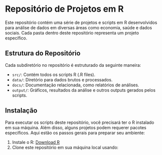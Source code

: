 # Repositório de Projetos em R

Este repositório contém uma série de projetos e scripts em R desenvolvidos para análise de dados em diversas áreas como economia, saúde e dados sociais. Cada pasta dentro deste repositório representa um projeto específico.

## Estrutura do Repositório

Cada subdiretório no repositório é estruturado da seguinte maneira:

- `src/`: Contém todos os scripts R (.R files).
- `data/`: Diretório para dados brutos e processados.
- `docs/`: Documentação relacionada, como relatórios de análises.
- `output/`: Gráficos, resultados da análise e outros outputs gerados pelos scripts.

## Instalação

Para executar os scripts deste repositório, você precisará ter o R instalado em sua máquina. Além disso, alguns projetos podem requerer pacotes específicos. Aqui estão os passos gerais para preparar seu ambiente:

1. Instale o R: [Download R](https://cran.r-project.org/mirrors.html)
2. Clone este repositório em sua máquina local usando:
